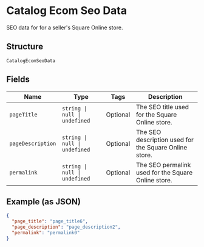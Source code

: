 <!-- Optimized: 2025-10-06 -->
<!-- RPM: 1.6.2.1.1.6.2.1_catalog-ecom-seo-data_20251006 -->
<!-- Session: E2E RPM DNA Application -->
<!-- AOM: RND (Reggie & Dro) -->
<!-- COI: TECHNOLOGY -->
<!-- RPM: HIGH -->
<!-- ACTION: BUILD -->


# Catalog Ecom Seo Data

SEO data for for a seller's Square Online store.

## Structure

`CatalogEcomSeoData`

## Fields

| Name | Type | Tags | Description |
|  --- | --- | --- | --- |
| `pageTitle` | `string \| null \| undefined` | Optional | The SEO title used for the Square Online store. |
| `pageDescription` | `string \| null \| undefined` | Optional | The SEO description used for the Square Online store. |
| `permalink` | `string \| null \| undefined` | Optional | The SEO permalink used for the Square Online store. |

## Example (as JSON)

```json
{
  "page_title": "page_title6",
  "page_description": "page_description2",
  "permalink": "permalink0"
}
```
